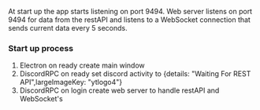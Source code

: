At start up the app starts listening on port 9494.
Web server listens on port 9494 for data from the restAPI and listens to a WebSocket connection that sends current data every 5 seconds.

### Start up process

1. Electron on ready
	create main window
2. DiscordRPC on ready 
	set discord activity to {details: "Waiting For REST API",largeImageKey: "ytlogo4"}
3. DiscordRPC on login 
	create web server to handle restAPI and WebSocket's 

